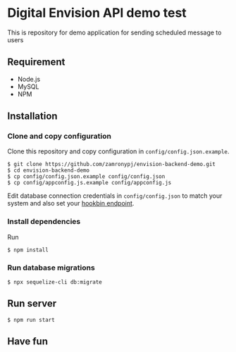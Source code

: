 # Digital Envision API demo test

This is repository for demo application for sending scheduled message to users

## Requirement

- Node.js
- MySQL
- NPM

## Installation

### Clone and copy configuration

Clone this repository and copy configuration in `config/config.json.example`.

```
$ git clone https://github.com/zamronypj/envision-backend-demo.git
$ cd envision-backend-demo
$ cp config/config.json.example config/config.json
$ cp config/appconfig.js.example config/appconfig.js
```

Edit database connection credentials in `config/config.json` to match your system and also set your [hookbin endpoint](https://hookbin.com).

### Install dependencies

Run

```
$ npm install
```

### Run database migrations

```
$ npx sequelize-cli db:migrate
```

## Run server

```
$ npm run start
```

## Have fun